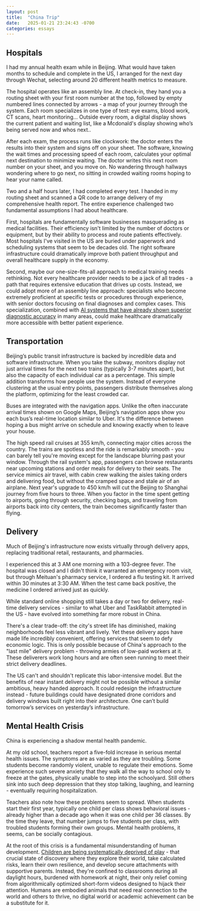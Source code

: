 ```yaml
---
layout: post
title:  "China Trip"
date:   2025-01-21 23:24:43 -0700
categories: essays
---
```


## Hospitals

I had my annual health exam while in Beijing. What would have taken months to schedule and complete in the US, I arranged for the next day through Wechat, selecting around 20 different health metrics to measure. 

The hospital operates like an assembly line. At check-in, they hand you a routing sheet with your first room number at the top, followed by empty numbered lines connected by arrows - a map of your journey through the system. Each room specializes in one type of test: eye exams, blood work, CT scans, heart monitoring… Outside every room, a digital display shows the current patient and waiting list, like a Mcdonald's display showing who’s being served now and whos next..

After each exam, the process runs like clockwork: the doctor enters the results into their system and signs off on your sheet. The software, knowing the wait times and processing speed of each room, calculates your optimal next destination to minimize waiting. The doctor writes this next room number on your sheet, and you move on. No wandering through hallways wondering where to go next, no sitting in crowded waiting rooms hoping to hear your name called.

Two and a half hours later, I had completed every test. I handed in my routing sheet and scanned a QR code to arrange delivery of my comprehensive health report. The entire experience challenged two fundamental assumptions I had about healthcare.

First, hospitals are fundamentally software businesses masquerading as medical facilities. Their efficiency isn't limited by the number of doctors or equipment, but by their ability to process and route patients effectively. Most hospitals I've visited in the US are buried under paperwork and scheduling systems that seem to be decades old. The right software infrastructure could dramatically improve both patient throughput and overall healthcare supply in the economy.

Second, maybe our one-size-fits-all approach to medical training needs rethinking. Not every healthcare provider needs to be a jack of all trades - a path that requires extensive education that drives up costs. Instead, we could adopt more of an assembly line approach: specialists who become extremely proficient at specific tests or procedures through experience, with senior doctors focusing on final diagnoses and complex cases. This specialization, combined with [AI systems that have already shown superior diagnostic accuracy](https://www.health.harvard.edu/blog/can-ai-answer-medical-questions-better-than-your-doctor-202403273028) in many areas, could make healthcare dramatically more accessible with better patient experience. 


## Transportation

Beijing’s public transit infrastructure is backed by incredible data and software infrastructure. When you take the subway, monitors display not just arrival times for the next two trains (typically 3-7 minutes apart), but also the capacity of each individual car as a percentage. This simple addition transforms how people use the system. Instead of everyone clustering at the usual entry points, passengers distribute themselves along the platform, optimizing for the least crowded car.

Buses are integrated with the navigation apps. Unlike the often inaccurate arrival times shown on Google Maps, Beijing’s navigation apps show you each bus’s real-time location similar to Uber. It's the difference between hoping a bus might arrive on schedule and knowing exactly when to leave your house.

The high speed rail cruises at 355 km/h, connecting major cities across the country. The trains are spotless and the ride is remarkably smooth - you can barely tell you're moving except for the landscape blurring past your window. Through the rail system's app, passengers can browse restaurants near upcoming stations and order meals for delivery to their seats. The service mimics air travel, with cabin crew walking the aisles taking orders and delivering food, but without the cramped space and stale air of an airplane. Next year's upgrade to 450 km/h will cut the Beijing to Shanghai journey from five hours to three. When you factor in the time spent getting to airports, going through security, checking bags, and traveling from airports back into city centers, the train becomes significantly faster than flying.

## Delivery

Much of Beijing's infrastructure now exists virtually through delivery apps, replacing traditional retail, restaurants, and pharmacies. 

I experienced this at 3 AM one morning with a 103-degree fever. The hospital was closed and I didn't think it warranted an emergency room visit, but through Meituan's pharmacy service, I ordered a flu testing kit. It arrived within 30 minutes at 3:30 AM. When the test came back positive, the medicine I ordered arrived just as quickly. 

While standard online shopping still takes a day or two for delivery, real-time delivery services - similar to what Uber and TaskRabbit attempted in the US - have evolved into something far more robust in China.

There's a clear trade-off: the city's street life has diminished, making neighborhoods feel less vibrant and lively. Yet these delivery apps have made life incredibly convenient, offering services that seem to defy economic logic. This is only possible because of China's approach to the "last mile" delivery problem - throwing armies of low-paid workers at it. These deliverers work long hours and are often seen running to meet their strict delivery deadlines.

The US can't and shouldn't replicate this labor-intensive model. But the benefits of near instant delivery might not be possible without a similar ambitious, heavy handed approach.  It could redesign the infrastructure instead - future buildings could have designated drone corridors and delivery windows built right into their architecture. One can’t build tomorrow’s services on yesterday’s infrastructure. 


## Mental Health Crisis

China is experiencing a shadow mental health pandemic.

At my old school, teachers report a five-fold increase in serious mental health issues. The symptoms are as varied as they are troubling. Some students become randomly violent, unable to regulate their emotions. Some experience such severe anxiety that they walk all the way to school only to freeze at the gates, physically unable to step into the schoolyard. Still others sink into such deep depression that they stop talking, laughing, and learning - eventually requiring hospitalization.

Teachers also note how these problems seem to spread. When students start their first year, typically one child per class shows behavioral issues - already higher than a decade ago when it was one child per 36 classes. By the time they leave, that number jumps to five students per class, with troubled students forming their own groups. Mental health problems, it seems, can be socially contagious.

At the root of this crisis is a fundamental misunderstanding of human development. [Children are being systematically deprived of play](https://www.anxiousgeneration.com/) - that crucial state of discovery where they explore their world, take calculated risks, learn their own resilience, and develop secure attachments with supportive parents. Instead, they're confined to classrooms during all daylight hours, burdened with homework at night, their only relief coming from algorithmically optimized short-form videos designed to hijack their attention. Humans are embodied animals that need real connection to the world and others to thrive, no digital world or academic achievement can be a substitute for it. 